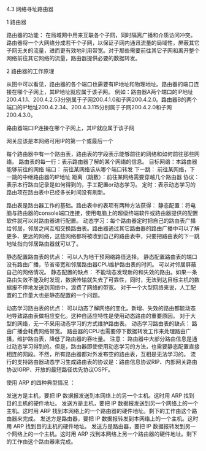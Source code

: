 4.3  网络寻址路由器

1 路由器

路由器的功能：
在局域网中用来互联各个子网，同时隔离广播和介质访问冲突。
路由器将一个大网络分成若干个子网，以保证子网内通讯流量的局域性，屏蔽其它子网无关的流量，进而更有效地利用带宽。对于那些需要前往其它子网和离开整个网络前往其它网络的流量，路由器提供必要的数据转发。

2 路由器的工作原理

从图中可以看见，路由器的各个端口也需要有IP地址和物理地址。路由器的端口连接在哪个子网上，其IP地址就应属于该子网。
例如：路由器A两个端口的IP地址200.4.1.1、200.4.2.53分别属于子网200.4.1.0和子网200.4.2.0。路由器B的两个端口的IP地址200.4.2.34、200.4.3.115分别属于子网200.4.2.0和子网200.4.3.0。



路由器端口IP连接在哪个子网上，其IP就应属于该子网

网关应该是本网络可用IP的第一个或最后一个



每个路由器中有一个路由表，路由表的字段表示能够前往的网络和如何前往那些网络。
路由表的每一行：表示路由器了解的某个网络的信息。
目标网络：本路由器能够前往的网络
端口：    前往某网络该从哪个端口转发
下一跳：  前往某网络，下一跳的中继路由器的IP地址
距离（跳数）：前往某网络需要穿越几个路由器
协议：表示本行路由记录是如何得到的，手工配置or动态学习。
定时：表示动态学习的路由项在路由表中已经多长时间没有刷新。



路由表是路由器工作的基础。路由表中的表项有两种方法获得：
静态配置：将电脑与路由器的console端口连接，使用电脑上的超级终端软件或路由器提供的配置软件就可以对路由器进行配置。
动态学习：每个路由器定时把自己的路由表广播给邻居，邻居之间互相交换路由表。路由器通过其它路由器的路由广播中可以了解更多、更远的网络，这些网络都将被收到自己的路由表中，只要把路由表的下一跳地址指向邻居路由器就可以了。



静态配置路由表的优点：
可以人为地干预网络路径选择。
静态配置路由表的端口没有路由广播，节省带宽和邻居路由器CPU维护路由表的时间。
可以对邻居屏蔽自己的网络情况。
静态配置的缺点：
不能动态发现新的和失效的路由。如果一条路由失效不能及时发现，数据传输就失去了可靠性，同时，无法到达目标主机的数据报不停地发送到网络中，浪费了网络的带宽。
对于一个大型网络来说，人工配置的工作量大也是静态配置的一个问题。



动态学习路由表的优点：
可以动态了解网络的变化。新增、失效的路由都能动态地导致路由表做相应变化。这种自适应特性是使用动态路由的重要原因。
对于大型的网络，无一不采用动态学习的方式维护路由表。
动态学习路由表的缺点：
路由广播会耗费网络带宽。
路由器的CPU也需要停下数据转发工作来处理路由广播，维护路由表，降低了路由器的吞吐量。
注意：
路由器中大部分路由信息是通过动态学习得到的。但是，路由器即使使用动态学习的方法，也需要静态配置直接相连的网段。不然，所有路由器都对外发布空的路由表，互相是无法学习的。
流行的支持路由器动态学习生成路由表的协议是：路由信息协议RIP、内部网关路由协议IGRP、开放的最短路径优先协议OSPF。



使用 ARP 的四种典型情况 ：

发送方是主机，要把 IP 数据报发送到本网络上的另一个主机。这时用 ARP 找到目的主机的硬件地址。 
发送方是主机，要把 IP 数据报发送到另一个网络上的一个主机。这时用 ARP 找到本网络上的一个路由器的硬件地址。剩下的工作由这个路由器来完成。 
发送方是路由器，要把 IP 数据报转发到本网络上的一个主机。这时用 ARP 找到目的主机的硬件地址。 
发送方是路由器，要把 IP 数据报转发到另一个网络上的一个主机。这时用 ARP 找到本网络上另一个路由器的硬件地址。剩下的工作由这个路由器来完成。 